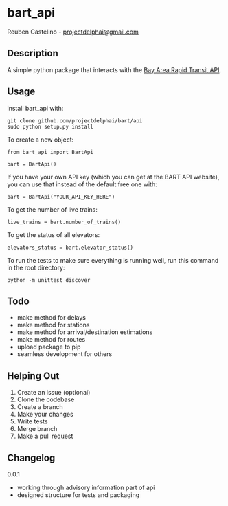 bart_api
=============
Reuben Castelino - projectdelphai@gmail.com

Description
-------------
A simple python package that interacts with the [Bay Area Rapid Transit API](http://api.bart.gov/docs/overview/index.aspx).

Usage
-------------

install bart_api with:

    git clone github.com/projectdelphai/bart/api
    sudo python setup.py install

To create a new object:

    from bart_api import BartApi

    bart = BartApi()

If you have your own API key (which you can get at the BART API website), you can use that instead of the default free one with:

    bart = BartApi("YOUR_API_KEY_HERE")

To get the number of live trains:

    live_trains = bart.number_of_trains()

To get the status of all elevators:

    elevators_status = bart.elevator_status()

To run the tests to make sure everything is running well, run this command in the root directory:

    python -m unittest discover

Todo
-----------------
* make method for delays
* make method for stations
* make method for arrival/destination estimations
* make method for routes
* upload package to pip
* seamless development for others

Helping Out
-------------

 1. Create an issue (optional)
 1. Clone the codebase
 1. Create a branch
 1. Make your changes
 1. Write tests
 1. Merge branch
 1. Make a pull request

Changelog
--------------
0.0.1
* working through advisory information part of api
* designed structure for tests and packaging
